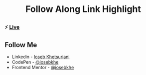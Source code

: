 ##

<h1 align="center"> Follow Along Link Highlight </h1>

##

### ⚡ [Live](https://iosebkhe.github.io/Javascript30/22%20-%20Follow%20Along%20Link%20Highlighter/index.html)

## Follow Me

- Linkedin - [Ioseb Khetsuriani](https://www.linkedin.com/in/ioseb-khetsuriani-1831801b5/)
- CodePen - [@iosebkhe](https://codepen.io/iosebkhe)
- Frontend Mentor - [@iosebkhe](https://www.frontendmentor.io/profile/iosebkhe)
